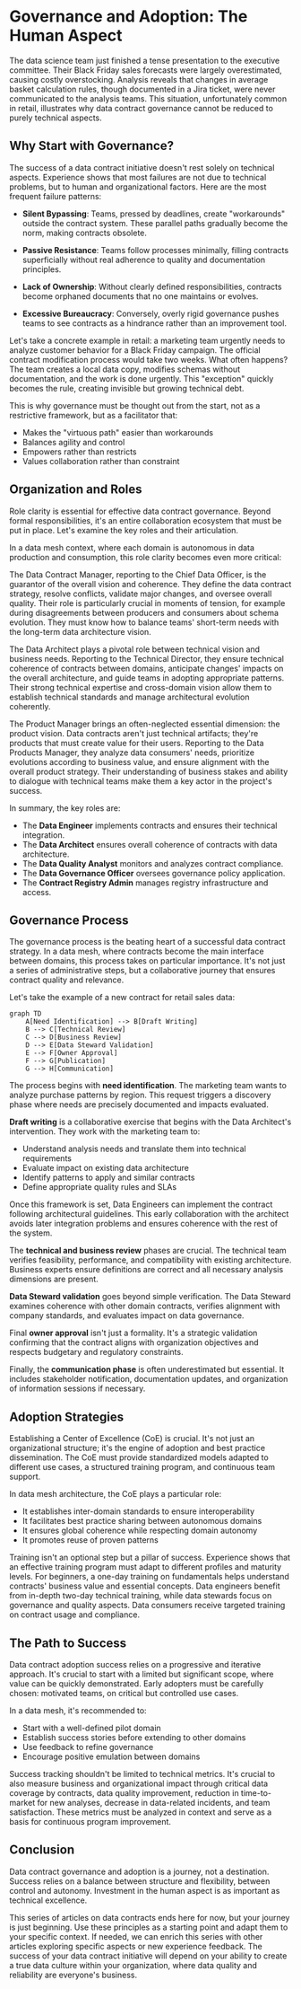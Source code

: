 # Governance and Adoption: The Human Aspect

The data science team just finished a tense presentation to the executive committee. Their Black Friday sales forecasts were largely overestimated, causing costly overstocking. Analysis reveals that changes in average basket calculation rules, though documented in a Jira ticket, were never communicated to the analysis teams. This situation, unfortunately common in retail, illustrates why data contract governance cannot be reduced to purely technical aspects.

## Why Start with Governance?

The success of a data contract initiative doesn't rest solely on technical aspects. Experience shows that most failures are not due to technical problems, but to human and organizational factors. Here are the most frequent failure patterns:

- **Silent Bypassing**: Teams, pressed by deadlines, create "workarounds" outside the contract system. These parallel paths gradually become the norm, making contracts obsolete.

- **Passive Resistance**: Teams follow processes minimally, filling contracts superficially without real adherence to quality and documentation principles.

- **Lack of Ownership**: Without clearly defined responsibilities, contracts become orphaned documents that no one maintains or evolves.

- **Excessive Bureaucracy**: Conversely, overly rigid governance pushes teams to see contracts as a hindrance rather than an improvement tool.

Let's take a concrete example in retail: a marketing team urgently needs to analyze customer behavior for a Black Friday campaign. The official contract modification process would take two weeks. What often happens? The team creates a local data copy, modifies schemas without documentation, and the work is done urgently. This "exception" quickly becomes the rule, creating invisible but growing technical debt.

This is why governance must be thought out from the start, not as a restrictive framework, but as a facilitator that:
- Makes the "virtuous path" easier than workarounds
- Balances agility and control
- Empowers rather than restricts
- Values collaboration rather than constraint

## Organization and Roles

Role clarity is essential for effective data contract governance. Beyond formal responsibilities, it's an entire collaboration ecosystem that must be put in place. Let's examine the key roles and their articulation.

In a data mesh context, where each domain is autonomous in data production and consumption, this role clarity becomes even more critical:

The Data Contract Manager, reporting to the Chief Data Officer, is the guarantor of the overall vision and coherence. They define the data contract strategy, resolve conflicts, validate major changes, and oversee overall quality. Their role is particularly crucial in moments of tension, for example during disagreements between producers and consumers about schema evolution. They must know how to balance teams' short-term needs with the long-term data architecture vision.

The Data Architect plays a pivotal role between technical vision and business needs. Reporting to the Technical Director, they ensure technical coherence of contracts between domains, anticipate changes' impacts on the overall architecture, and guide teams in adopting appropriate patterns. Their strong technical expertise and cross-domain vision allow them to establish technical standards and manage architectural evolution coherently.

The Product Manager brings an often-neglected essential dimension: the product vision. Data contracts aren't just technical artifacts; they're products that must create value for their users. Reporting to the Data Products Manager, they analyze data consumers' needs, prioritize evolutions according to business value, and ensure alignment with the overall product strategy. Their understanding of business stakes and ability to dialogue with technical teams make them a key actor in the project's success.

In summary, the key roles are:
- The **Data Engineer** implements contracts and ensures their technical integration.
- The **Data Architect** ensures overall coherence of contracts with data architecture.
- The **Data Quality Analyst** monitors and analyzes contract compliance.
- The **Data Governance Officer** oversees governance policy application.
- The **Contract Registry Admin** manages registry infrastructure and access.

## Governance Process

The governance process is the beating heart of a successful data contract strategy. In a data mesh, where contracts become the main interface between domains, this process takes on particular importance. It's not just a series of administrative steps, but a collaborative journey that ensures contract quality and relevance.

Let's take the example of a new contract for retail sales data:

```mermaid
graph TD
    A[Need Identification] --> B[Draft Writing]
    B --> C[Technical Review]
    C --> D[Business Review]
    D --> E[Data Steward Validation]
    E --> F[Owner Approval]
    F --> G[Publication]
    G --> H[Communication]
```

The process begins with **need identification**. The marketing team wants to analyze purchase patterns by region. This request triggers a discovery phase where needs are precisely documented and impacts evaluated.

**Draft writing** is a collaborative exercise that begins with the Data Architect's intervention. They work with the marketing team to:
- Understand analysis needs and translate them into technical requirements
- Evaluate impact on existing data architecture
- Identify patterns to apply and similar contracts
- Define appropriate quality rules and SLAs

Once this framework is set, Data Engineers can implement the contract following architectural guidelines. This early collaboration with the architect avoids later integration problems and ensures coherence with the rest of the system.

The **technical and business review** phases are crucial. The technical team verifies feasibility, performance, and compatibility with existing architecture. Business experts ensure definitions are correct and all necessary analysis dimensions are present.

**Data Steward validation** goes beyond simple verification. The Data Steward examines coherence with other domain contracts, verifies alignment with company standards, and evaluates impact on data governance.

Final **owner approval** isn't just a formality. It's a strategic validation confirming that the contract aligns with organization objectives and respects budgetary and regulatory constraints.

Finally, the **communication phase** is often underestimated but essential. It includes stakeholder notification, documentation updates, and organization of information sessions if necessary.

## Adoption Strategies

Establishing a Center of Excellence (CoE) is crucial. It's not just an organizational structure; it's the engine of adoption and best practice dissemination. The CoE must provide standardized models adapted to different use cases, a structured training program, and continuous team support.

In data mesh architecture, the CoE plays a particular role:
- It establishes inter-domain standards to ensure interoperability
- It facilitates best practice sharing between autonomous domains
- It ensures global coherence while respecting domain autonomy
- It promotes reuse of proven patterns

Training isn't an optional step but a pillar of success. Experience shows that an effective training program must adapt to different profiles and maturity levels. For beginners, a one-day training on fundamentals helps understand contracts' business value and essential concepts. Data engineers benefit from in-depth two-day technical training, while data stewards focus on governance and quality aspects. Data consumers receive targeted training on contract usage and compliance.

## The Path to Success

Data contract adoption success relies on a progressive and iterative approach. It's crucial to start with a limited but significant scope, where value can be quickly demonstrated. Early adopters must be carefully chosen: motivated teams, on critical but controlled use cases.

In a data mesh, it's recommended to:
- Start with a well-defined pilot domain
- Establish success stories before extending to other domains
- Use feedback to refine governance
- Encourage positive emulation between domains

Success tracking shouldn't be limited to technical metrics. It's crucial to also measure business and organizational impact through critical data coverage by contracts, data quality improvement, reduction in time-to-market for new analyses, decrease in data-related incidents, and team satisfaction. These metrics must be analyzed in context and serve as a basis for continuous program improvement.

## Conclusion

Data contract governance and adoption is a journey, not a destination. Success relies on a balance between structure and flexibility, between control and autonomy. Investment in the human aspect is as important as technical excellence.

This series of articles on data contracts ends here for now, but your journey is just beginning. Use these principles as a starting point and adapt them to your specific context. If needed, we can enrich this series with other articles exploring specific aspects or new experience feedback. The success of your data contract initiative will depend on your ability to create a true data culture within your organization, where data quality and reliability are everyone's business.
